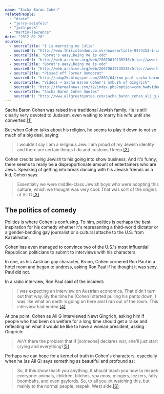 ```yaml
---
name: "Sacha Baron Cohen"
relatedPeople:
  - "drake"
  - "jerry-seinfeld"
  - "josh-peck"
  - "martin-lawrence"
date: "2012-02-28"
sources:
  - sourceTitle: "I is marrying me Julie"
    sourceUrl: "http://www.thisislondon.co.uk/news/article-9474353-i-is-marrying-me-julie.do"
  - sourceTitle: "Borat's easy…being me is odd"
    sourceUrl: "http://web.archive.org/web/20070619135236/http://www.timesonline.co.uk/tol/news/article1294842.ece"
  - sourceTitle: "Borat's easy…being me is odd"
    sourceUrl: "http://web.archive.org/web/20070619135236/http://www.timesonline.co.uk/tol/news/article1294842.ece"
  - sourceTitle: "Pissed off Former Democrat"
    sourceUrl: "http://adap2k.blogspot.com/2009/04/ron-paul-sacha-baron-cohen.html"
  - sourceTitle: "Videos – Sacha Baron Cohen's ambush of Gingrich"
    sourceUrl: "http://therealnews.com/t2/index.php?option=com_hwdvideoshare&task=viewvideo&Itemid=200013&video_id=72660"
  - sourceTitle: "Sacha Baron Cohen Quotes"
    sourceUrl: "http://www.allgreatquotes.com/sacha_baron_cohen_ali_g_quotes.shtml"
---
```


Sacha Baron Cohen was raised in a traditional Jewish family. He is still clearly very devoted to Judaism, even waiting to marry his wife until she converted.<a class="source-citation" href="http://www.thisislondon.co.uk/news/article-9474353-i-is-marrying-me-julie.do" title="I is marrying me Julie">[1]</a>

But when Cohen talks about his religion, he seems to play it down to not so much of a big deal, saying:

>I wouldn't say I am a religious Jew. I am proud of my Jewish identity and there are certain things I do and customs I keep.<a class="source-citation" href="http://web.archive.org/web/20070619135236/http://www.timesonline.co.uk/tol/news/article1294842.ece" title="Borat&apos;s easy…being me is odd">[2]</a>

Cohen credits being Jewish to his going into show business. And it's funny, there seems to really be a disproportionate amount of entertainers who are Jews. Speaking of getting into break dancing with his Jewish friends as a kid, Cohen says:

>Essentially we were middle-class Jewish boys who were adopting this culture, which we thought was very cool. That was sort of the origins of Ali G.<a class="source-citation" href="http://web.archive.org/web/20070619135236/http://www.timesonline.co.uk/tol/news/article1294842.ece" title="Borat&apos;s easy…being me is odd">[3]</a>

## The politics of comedy

Politics is where Cohen is confusing. To him, politics is perhaps the best inspiration for his comedy whether it's representing a third-world dictator or a gender-bending gay journalist or a cultural attache to the U.S. from Kazakhstan.

Cohen has even managed to convince two of the U.S.'s most influential Republican politicians to submit to interviews with his characters.

In one, as his Austrian gay character, Bruno, Cohen cornered Ron Paul in a hotel room and began to undress, asking Ron Paul if he thought it was sexy. Paul did not.

In a radio interview, Ron Paul said of the incident:

>I was expecting an interview on Austrian economics. That didn't turn out that way. By the time he [Cohen] started pulling his pants down, I was like what on earth is going on here and I ran out of the room. This interview had ended.<a class="source-citation" href="http://adap2k.blogspot.com/2009/04/ron-paul-sacha-baron-cohen.html" title="Pissed off Former Democrat">[4]</a>

At one point, Cohen as Ali G interviewed Newt Gingrich, asking him if people who had been on welfare for a long time should get a raise and reflecting on what it would be like to have a woman president, asking Gingrich:

>Ain't there the problem that if [someone] declares war, she'll just start crying and everything?<a class="source-citation" href="http://therealnews.com/t2/index.php?option=com_hwdvideoshare&task=viewvideo&Itemid=200013&video_id=72660" title="Videos – Sacha Baron Cohen&apos;s ambush of Gingrich">[5]</a>

Perhaps we can hope for a kernel of truth in Cohen's characters, especially when he (as Ali G) says something as beautiful and profound as:

>So, if this show teach you anything, it should teach you how to respek everyone: animals, children, bitches, spazmos, mingers, lezzers, fatty boombahs, and even gaylords. So, to all you lot watching this, but mainly to the normal people, respek. West side.<a class="source-citation" href="http://www.allgreatquotes.com/sacha_baron_cohen_ali_g_quotes.shtml" title="Sacha Baron Cohen Quotes">[6]</a>